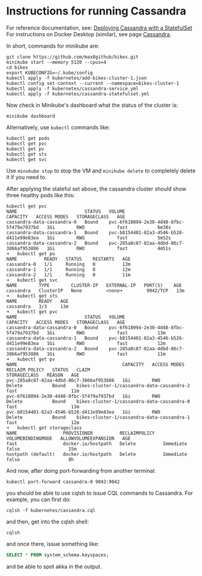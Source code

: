 # Instructions for running Cassandra
For reference documentation, see: [Deploying Cassandra with a StatefulSet](https://kubernetes.io/docs/tutorials/stateful-application/cassandra/)  
For instructions on Docker Desktop (similar), see page [Cassandra](Cassandra.md).

In short, commands for minikube are:
```
git clone https://github.com/max8github/bikes.git
minikube start --memory 5120 --cpus=4
cd bikes
export KUBECONFIG=~/.kube/config
kubectl apply -f kubernetes/add-bikes-cluster-1.json
kubectl config set-context --current --namespace=bikes-cluster-1
kubectl apply -f kubernetes/cassandra-service.yml
kubectl apply -f kubernetes/cassandra-statefulset.yml
```
Now check in Minikube's dashboard what the status of the cluster is:
```
minikube dashboard
```
Alternatively, use `kubectl` commands like:
```
kubectl get pods
kubectl get pvc
kubectl get pv
kubectl get sts
kubectl get svc
```
Use `minukube stop` to stop the VM and `minikube delete` to completely delete it if you need to.

After applying the stateful set above, the cassandra cluster should show three healthy
pods like this:

```
kubectl get pvc
NAME                         STATUS   VOLUME                                     CAPACITY   ACCESS MODES   STORAGECLASS   AGE
cassandra-data-cassandra-0   Bound    pvc-6f618094-2e30-4d48-8fbc-5f479a7937bd   1Gi        RWO            fast           6m38s
cassandra-data-cassandra-1   Bound    pvc-b8154401-82a3-4546-b526-d411e99e83ea   1Gi        RWO            fast           5m52s
cassandra-data-cassandra-2   Bound    pvc-285a8c87-82aa-4dbd-86c7-3866af953886   1Gi        RWO            fast           4m51s
➜   kubectl get po
NAME          READY   STATUS    RESTARTS   AGE
cassandra-0   1/1     Running   0          13m
cassandra-1   1/1     Running   0          12m
cassandra-2   1/1     Running   0          11m
➜   kubectl get svc
NAME        TYPE        CLUSTER-IP   EXTERNAL-IP   PORT(S)    AGE
cassandra   ClusterIP   None         <none➜         9042/TCP   13m
➜   kubectl get sts
NAME        READY   AGE
cassandra   3/3     13m
➜   kubectl get pvc
NAME                         STATUS   VOLUME                                     CAPACITY   ACCESS MODES   STORAGECLASS   AGE
cassandra-data-cassandra-0   Bound    pvc-6f618094-2e30-4d48-8fbc-5f479a7937bd   1Gi        RWO            fast           13m
cassandra-data-cassandra-1   Bound    pvc-b8154401-82a3-4546-b526-d411e99e83ea   1Gi        RWO            fast           12m
cassandra-data-cassandra-2   Bound    pvc-285a8c87-82aa-4dbd-86c7-3866af953886   1Gi        RWO            fast           11m
➜   kubectl get pv
NAME                                       CAPACITY   ACCESS MODES   RECLAIM POLICY   STATUS   CLAIM                                        STORAGECLASS   REASON   AGE
pvc-285a8c87-82aa-4dbd-86c7-3866af953886   1Gi        RWO            Delete           Bound    bikes-cluster-1/cassandra-data-cassandra-2   fast                    11m
pvc-6f618094-2e30-4d48-8fbc-5f479a7937bd   1Gi        RWO            Delete           Bound    bikes-cluster-1/cassandra-data-cassandra-0   fast                    13m
pvc-b8154401-82a3-4546-b526-d411e99e83ea   1Gi        RWO            Delete           Bound    bikes-cluster-1/cassandra-data-cassandra-1   fast                    12m
➜   kubectl get storageclass
NAME                 PROVISIONER          RECLAIMPOLICY   VOLUMEBINDINGMODE   ALLOWVOLUMEEXPANSION   AGE
fast                 docker.io/hostpath   Delete          Immediate           false                  15m
hostpath (default)   docker.io/hostpath   Delete          Immediate           false                  8h
```

And now, after doing port-forwarding from another terminal:
```
kubectl port-forward cassandra-0 9042:9042
```
you should be able to use cqlsh to issue CQL commands to Cassandra.
For example, you can first do:
```shell
cqlsh -f kubernetes/cassandra.cql
```
and then, get into the cqlsh shell:
```shell
cqlsh
```
and once there, issue something like:
```sql
SELECT * FROM system_schema.keyspaces;
```
and be able to spot akka in the output.